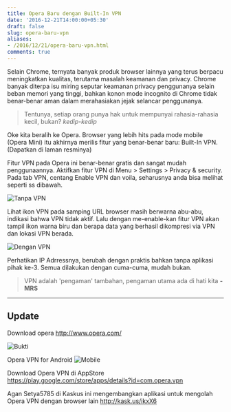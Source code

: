 ```yaml
---
title: Opera Baru dengan Built-In VPN
date: '2016-12-21T14:00:00+05:30'
draft: false
slug: opera-baru-vpn
aliases:
- /2016/12/21/opera-baru-vpn.html
comments: true
---
```


Selain Chrome, ternyata banyak produk browser lainnya yang terus berpacu meningkatkan kualitas, terutama masalah keamanan dan privacy. Chrome banyak diterpa isu miring seputar keamanan privacy penggunanya selain beban memori yang tinggi, bahkan konon mode incognito di Chrome tidak benar-benar aman dalam merahasiakan jejak selancar penggunanya.

> Tentunya, setiap orang punya hak untuk mempunyai rahasia-rahasia kecil, bukan? *kedip-kedip*

Oke kita beralih ke Opera. Browser yang lebih hits pada mode mobile (Opera Mini) itu akhirnya merilis fitur yang benar-benar baru: Built-In VPN. (Dapatkan di laman resminya)

Fitur VPN pada Opera ini benar-benar gratis dan sangat mudah penggunaannya. Aktifkan fitur VPN di Menu > Settings > Privacy & security. Pada tab VPN, centang Enable VPN dan voila, seharusnya anda bisa melihat seperti ss dibawah.

![Tanpa VPN](http://i.imgur.com/zhEex2o.jpg?of=webp)

Lihat ikon VPN pada samping URL browser masih berwarna abu-abu, indikasi bahwa VPN tidak aktif. Lalu dengan me-enable-kan fitur VPN akan tampil ikon warna biru dan berapa data yang berhasil dikompresi via VPN dan lokasi VPN berada.

![Dengan VPN](http://i.imgur.com/tPgD6QQ.jpg?of=webp)

Perhatikan IP Adrressnya, berubah dengan praktis bahkan tanpa aplikasi pihak ke-3. Semua dilakukan dengan cuma-cuma, mudah bukan.

> VPN adalah 'pengaman' tambahan, pengaman utama ada di hati kita **-MRS**

-----------------------

## Update

Download opera <http://www.opera.com/>

![Bukti](https://snag.gy/cHEVbo.jpg)

Opera VPN for Android
![Mobile](http://cdn.bgr.com/2016/08/opera-vpn-for-android-2.jpg?quality=98&strip=all&strip=all)

Download Opera VPN di AppStore <https://play.google.com/store/apps/details?id=com.opera.vpn>

Agan Setya5785 di Kaskus ini mengembangkan aplikasi untuk mengolah Opera VPN dengan browser lain <http://kask.us/ikxX6>